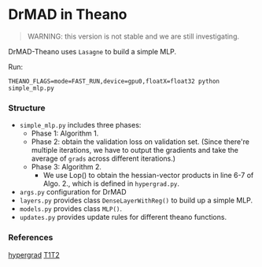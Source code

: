 # DrMAD in Theano

> WARNING: this version is not stable and we are still investigating. 


DrMAD-Theano uses `Lasagne` to build a simple MLP. 

Run:

`THEANO_FLAGS=mode=FAST_RUN,device=gpu0,floatX=float32 python simple_mlp.py`


### Structure

- `simple_mlp.py` includes three phases:
    - Phase 1: Algorithm 1. 
    - Phase 2: obtain the validation loss on validation set. 
    (Since there're multiple iterations, we have to output the gradients
     and take the average of `grads` across different iterations.)
    - Phase 3: Algorithm 2.
        - We use Lop() to obtain the hessian-vector products in line 6-7
         of Algo. 2., which is defined in `hypergrad.py`.
- `args.py` configuration for DrMAD
- `layers.py` provides class `DenseLayerWithReg()` to build up a simple MLP.
- `models.py` provides class `MLP()`.
- `updates.py` provides update rules for different theano functions.

### References
[hypergrad](https://github.com/HIPS/hypergrad)
[T1T2](https://github.com/jelennal/t1t2)
